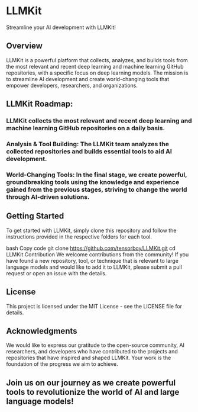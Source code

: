 # LLMKit
Streamline your AI development with LLMKit!

## Overview
LLMKit is a powerful platform that collects, analyzes, and builds tools from the most relevant and recent deep learning and machine learning GitHub repositories, with a specific focus on deep learning models. The mission is to streamline AI development and create world-changing tools that empower developers, researchers, and organizations.


## LLMKit Roadmap:

### LLMKit collects the most relevant and recent deep learning and machine learning GitHub repositories on a daily basis.
### Analysis & Tool Building: The LLMKit team analyzes the collected repositories and builds essential tools to aid AI development.
### World-Changing Tools: In the final stage, we create powerful, groundbreaking tools using the knowledge and experience gained from the previous stages, striving to change the world through AI-driven solutions.

## Getting Started
To get started with LLMKit, simply clone this repository and follow the instructions provided in the respective folders for each tool.

bash
Copy code
git clone https://github.com/tensorboy/LLMKit.git
cd LLMKit
Contribution
We welcome contributions from the community! If you have found a new repository, tool, or technique that is relevant to large language models and would like to add it to LLMKit, please submit a pull request or open an issue with the details.

## License
This project is licensed under the MIT License - see the LICENSE file for details.

## Acknowledgments
We would like to express our gratitude to the open-source community, AI researchers, and developers who have contributed to the projects and repositories that have inspired and shaped LLMKit. Your work is the foundation of the progress we aim to achieve.

## Join us on our journey as we create powerful tools to revolutionize the world of AI and large language models!
